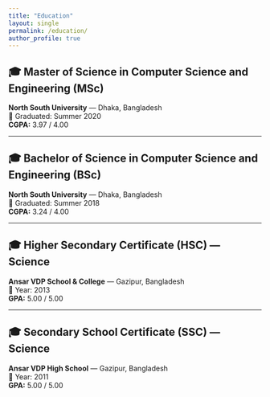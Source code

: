 ```yaml
---
title: "Education"
layout: single
permalink: /education/
author_profile: true
---
```


## 🎓 Master of Science in Computer Science and Engineering (MSc)  
**North South University** — Dhaka, Bangladesh  
📆 Graduated: Summer 2020  
**CGPA:** 3.97 / 4.00

---

## 🎓 Bachelor of Science in Computer Science and Engineering (BSc)  
**North South University** — Dhaka, Bangladesh  
📆 Graduated: Summer 2018  
**CGPA:** 3.24 / 4.00

---

## 🎓 Higher Secondary Certificate (HSC) — Science  
**Ansar VDP School & College** — Gazipur, Bangladesh  
📆 Year: 2013  
**GPA:** 5.00 / 5.00

---

## 🎓 Secondary School Certificate (SSC) — Science  
**Ansar VDP High School** — Gazipur, Bangladesh  
📆 Year: 2011  
**GPA:** 5.00 / 5.00

